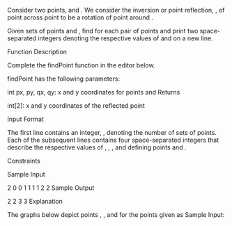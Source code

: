 Consider two points,  and . We consider the inversion or point reflection, , of point  across point  to be a  rotation of point  around .

Given  sets of points  and , find  for each pair of points and print two space-separated integers denoting the respective values of  and  on a new line.

Function Description

Complete the findPoint function in the editor below.

findPoint has the following parameters:

int px, py, qx, qy: x and y coordinates for points  and 
Returns

int[2]: x and y coordinates of the reflected point 

Input Format

The first line contains an integer, , denoting the number of sets of points.
Each of the  subsequent lines contains four space-separated integers that describe the respective values of , , , and  defining points  and .

Constraints

Sample Input

2
0 0 1 1
1 1 2 2
Sample Output

2 2
3 3
Explanation

The graphs below depict points , , and  for the  points given as Sample Input:
